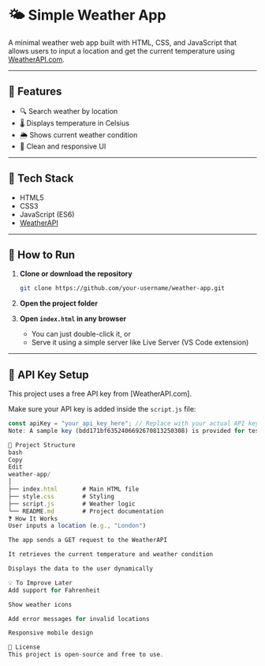 # 🌤 Simple Weather App

A minimal weather web app built with HTML, CSS, and JavaScript that allows users to input a location and get the current temperature using [WeatherAPI.com](https://www.weatherapi.com/).

---

## 🔧 Features

- 🔍 Search weather by location
- 🌡 Displays temperature in Celsius
- 🌦 Shows current weather condition
- 🎨 Clean and responsive UI

---

## 🧩 Tech Stack

- HTML5
- CSS3
- JavaScript (ES6)
- [WeatherAPI](https://www.weatherapi.com/)

---

## 🚀 How to Run

1. **Clone or download the repository**
    ```bash
    git clone https://github.com/your-username/weather-app.git
    ```

2. **Open the project folder**

3. **Open `index.html` in any browser**
    - You can just double-click it, or
    - Serve it using a simple server like Live Server (VS Code extension)

---

## 🔑 API Key Setup

This project uses a free API key from [WeatherAPI.com].

Make sure your API key is added inside the `script.js` file:

```javascript
const apiKey = "your_api_key_here"; // Replace with your actual API key
Note: A sample key (bdd171bf6352406692670813250308) is provided for testing. Consider generating your own key for production use.

📁 Project Structure
bash
Copy
Edit
weather-app/
│
├── index.html       # Main HTML file
├── style.css        # Styling
├── script.js        # Weather logic
└── README.md        # Project documentation
❓ How It Works
User inputs a location (e.g., "London")

The app sends a GET request to the WeatherAPI

It retrieves the current temperature and weather condition

Displays the data to the user dynamically

💡 To Improve Later
Add support for Fahrenheit

Show weather icons

Add error messages for invalid locations

Responsive mobile design

📜 License
This project is open-source and free to use.
